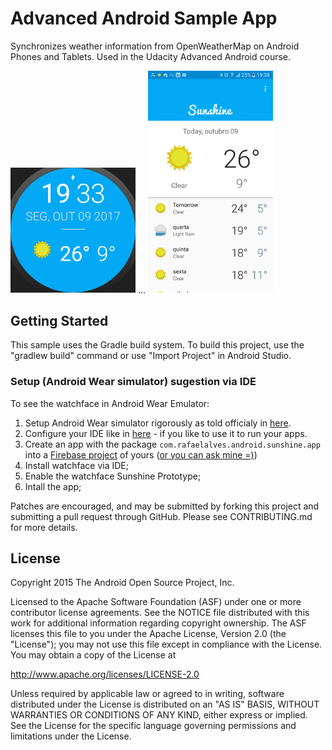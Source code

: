 # Advanced Android Sample App

Synchronizes weather information from OpenWeatherMap on Android Phones and Tablets. Used in the Udacity Advanced Android course.

<img src="/photos/Screenshot_1507588408.png" width="200"> ... <img src="/photos/device-2017-10-09-193939.png" width="200">

## Getting Started

This sample uses the Gradle build system.  To build this project, use the
"gradlew build" command or use "Import Project" in Android Studio.

### Setup (Android Wear simulator) sugestion via IDE
To see the watchface in Android Wear Emulator:
1. Setup Android Wear simulator rigorously as told officialy in [here](https://developer.android.com/training/wearables/apps/creating.html#SetupEmulator).
2. Configure your IDE like in [here](https://stackoverflow.com/questions/27970210/default-activity-not-found-for-a-wearable-app-created-with-android-studio-temp) - if you like to use it to run your apps.
3. Create an app with the package `com.rafaelalves.android.sunshine.app` into a [Firebase project](https://console.firebase.google.com/) of yours ([or you can ask mine =)](mailto:rafaelanastacioalves@gmail.com))
3. Install watchface via IDE;
4. Enable the watchface Sunshine Prototype;
5. Intall the app;


Patches are encouraged, and may be submitted by forking this project and
submitting a pull request through GitHub. Please see CONTRIBUTING.md for more details.

## License

Copyright 2015 The Android Open Source Project, Inc.

Licensed to the Apache Software Foundation (ASF) under one or more contributor
license agreements.  See the NOTICE file distributed with this work for
additional information regarding copyright ownership.  The ASF licenses this
file to you under the Apache License, Version 2.0 (the "License"); you may not
use this file except in compliance with the License.  You may obtain a copy of
the License at

http://www.apache.org/licenses/LICENSE-2.0

Unless required by applicable law or agreed to in writing, software
distributed under the License is distributed on an "AS IS" BASIS, WITHOUT
WARRANTIES OR CONDITIONS OF ANY KIND, either express or implied.  See the
License for the specific language governing permissions and limitations under
the License.

